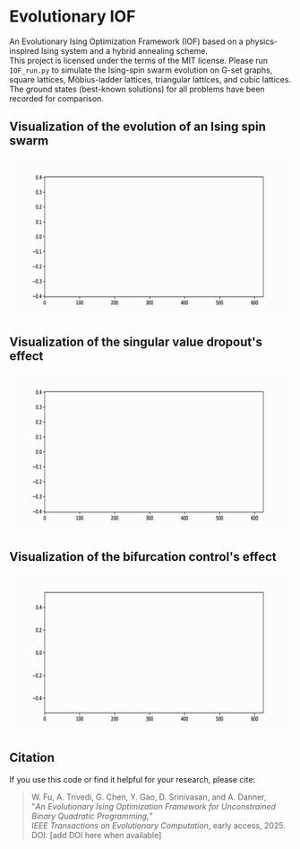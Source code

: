 # Evolutionary IOF

An Evolutionary Ising Optimization Framework (IOF) based on a physics-inspired Ising system and a hybrid annealing scheme.  
This project is licensed under the terms of the MIT license. Please run `IOF_run.py` to simulate the Ising-spin swarm evolution on G-set graphs, square lattices, Möbius-ladder lattices, triangular lattices, and cubic lattices. The ground states (best-known solutions) for all problems have been recorded for comparison.

## Visualization of the evolution of an Ising spin swarm

![image](https://github.com/WonderFU-Tom/Evolutionary-IOF/blob/main/Original.gif)

## Visualization of the singular value dropout's effect

![image](https://github.com/WonderFU-Tom/Evolutionary-IOF/blob/main/SD.gif)

## Visualization of the bifurcation control's effect

![image](https://github.com/WonderFU-Tom/Evolutionary-IOF/blob/main/BC.gif)

## Citation

If you use this code or find it helpful for your research, please cite:

> W. Fu, A. Trivedi, G. Chen, Y. Gao, D. Srinivasan, and A. Danner,  
> "*An Evolutionary Ising Optimization Framework for Unconstrained Binary Quadratic Programming,*"  
> *IEEE Transactions on Evolutionary Computation*, early access, 2025.  
> DOI: [add DOI here when available]

